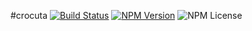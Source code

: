 #crocuta
[![Build Status](https://img.shields.io/travis/doctorrustynelson/crocuta.svg)](http://travis-ci.org/doctorrustynelson/crocuta)
[![NPM Version](https://img.shields.io/npm/v/crocuta.svg)](https://npmjs.org/package/crocuta)
![NPM License](https://img.shields.io/npm/l/crocuta.svg)
